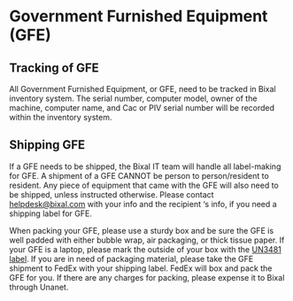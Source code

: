 # Government Furnished Equipment (GFE)

## Tracking of GFE
All Government Furnished Equipment, or GFE, need to be tracked in Bixal inventory system. The serial number, computer model, owner of the machine, computer name, and Cac or PIV serial number will be recorded within the inventory system.  

## Shipping GFE
If a GFE needs to be shipped, the Bixal IT team will handle all label-making for GFE. A shipment of a GFE CANNOT be person to person/resident to resident. Any piece of equipment that came with the GFE will also need to be shipped, unless instructed otherwise. Please contact helpdesk@bixal.com with your info and the recipient ‘s info, if you need a shipping label for GFE.   

When packing your GFE, please use a sturdy box and be sure the GFE is well padded with either bubble wrap, air packaging, or thick tissue paper. If your GFE is a laptop, please mark the outside of your box with the [UN3481 label](https://support.biofourmis.com/hc/en-us/articles/360001751614-Shipping-Documents). If you are in need of packaging material, please take the GFE shipment to FedEx with your shipping label. FedEx will box and pack the GFE for you. If there are any charges for packing, please expense it to Bixal through Unanet. 
